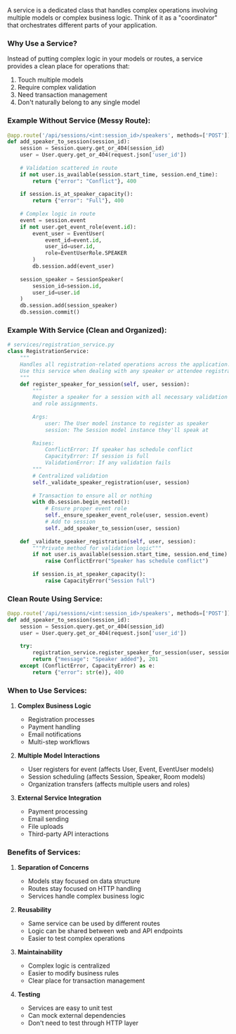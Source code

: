 A service is a dedicated class that handles complex operations involving multiple models or complex business logic. Think of it as a "coordinator" that orchestrates different parts of your application.

### Why Use a Service?
Instead of putting complex logic in your models or routes, a service provides a clean place for operations that:
1. Touch multiple models
2. Require complex validation
3. Need transaction management
4. Don't naturally belong to any single model

### Example Without Service (Messy Route):
```python
@app.route('/api/sessions/<int:session_id>/speakers', methods=['POST'])
def add_speaker_to_session(session_id):
    session = Session.query.get_or_404(session_id)
    user = User.query.get_or_404(request.json['user_id'])
    
    # Validation scattered in route
    if not user.is_available(session.start_time, session.end_time):
        return {"error": "Conflict"}, 400
        
    if session.is_at_speaker_capacity():
        return {"error": "Full"}, 400
        
    # Complex logic in route
    event = session.event
    if not user.get_event_role(event.id):
        event_user = EventUser(
            event_id=event.id,
            user_id=user.id,
            role=EventUserRole.SPEAKER
        )
        db.session.add(event_user)
        
    session_speaker = SessionSpeaker(
        session_id=session.id,
        user_id=user.id
    )
    db.session.add(session_speaker)
    db.session.commit()
```

### Example With Service (Clean and Organized):
```python
# services/registration_service.py
class RegistrationService:
    """
    Handles all registration-related operations across the application.
    Use this service when dealing with any speaker or attendee registration logic.
    """
    def register_speaker_for_session(self, user, session):
        """
        Register a speaker for a session with all necessary validation
        and role assignments.
        
        Args:
            user: The User model instance to register as speaker
            session: The Session model instance they'll speak at
            
        Raises:
            ConflictError: If speaker has schedule conflict
            CapacityError: If session is full
            ValidationError: If any validation fails
        """
        # Centralized validation
        self._validate_speaker_registration(user, session)
        
        # Transaction to ensure all or nothing
        with db.session.begin_nested():
            # Ensure proper event role
            self._ensure_speaker_event_role(user, session.event)
            # Add to session
            self._add_speaker_to_session(user, session)
            
    def _validate_speaker_registration(self, user, session):
        """Private method for validation logic"""
        if not user.is_available(session.start_time, session.end_time):
            raise ConflictError("Speaker has schedule conflict")
            
        if session.is_at_speaker_capacity():
            raise CapacityError("Session full")
```

### Clean Route Using Service:
```python
@app.route('/api/sessions/<int:session_id>/speakers', methods=['POST'])
def add_speaker_to_session(session_id):
    session = Session.query.get_or_404(session_id)
    user = User.query.get_or_404(request.json['user_id'])
    
    try:
        registration_service.register_speaker_for_session(user, session)
        return {"message": "Speaker added"}, 201
    except (ConflictError, CapacityError) as e:
        return {"error": str(e)}, 400
```

### When to Use Services:
1. **Complex Business Logic**
   - Registration processes
   - Payment handling
   - Email notifications
   - Multi-step workflows

2. **Multiple Model Interactions**
   - User registers for event (affects User, Event, EventUser models)
   - Session scheduling (affects Session, Speaker, Room models)
   - Organization transfers (affects multiple users and roles)

3. **External Service Integration**
   - Payment processing
   - Email sending
   - File uploads
   - Third-party API interactions

### Benefits of Services:
1. **Separation of Concerns**
   - Models stay focused on data structure
   - Routes stay focused on HTTP handling
   - Services handle complex business logic

2. **Reusability**
   - Same service can be used by different routes
   - Logic can be shared between web and API endpoints
   - Easier to test complex operations

3. **Maintainability**
   - Complex logic is centralized
   - Easier to modify business rules
   - Clear place for transaction management

4. **Testing**
   - Services are easy to unit test
   - Can mock external dependencies
   - Don't need to test through HTTP layer

